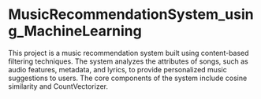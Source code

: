 # MusicRecommendationSystem_using_MachineLearning
This project is a music recommendation system built using content-based filtering techniques. The system analyzes the attributes of songs, such as audio features, metadata, and lyrics, to provide personalized music suggestions to users. The core components of the system include cosine similarity and CountVectorizer.
